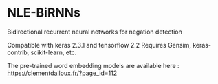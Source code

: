 # NLE-BiRNNs
Bidirectional recurrent neural networks for negation detection

Compatible with keras 2.3.1 and tensorflow 2.2
Requires Gensim, keras-contrib, scikit-learn, etc.

The pre-trained word embedding models are available here : https://clementdalloux.fr/?page_id=112

